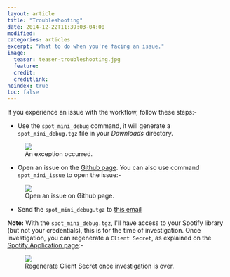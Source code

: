 ```yaml
---
layout: article
title: "Troubleshooting"
date: 2014-12-22T11:39:03-04:00
modified:
categories: articles
excerpt: "What to do when you're facing an issue."
image:
  teaser: teaser-troubleshooting.jpg
  feature:
  credit: 
  creditlink:
noindex: true
toc: false
---
```


If you experience an issue with the workflow, follow these steps:-

* Use the ```spot_mini_debug``` command, it will generate a ````spot_mini_debug.tgz```` file in your *Downloads* directory. 

<figure>
	<img src="{{ site.url }}/images/spot_mini_debug.png"></a>
	<figcaption>An exception occurred.</figcaption>
</figure>

* Open an issue on the [Github page](https://github.com/vdesabou/alfred-spotify-mini-player/issues/new). You can also use command ```spot_mini_issue``` to open the issue:-

<figure>
	<img src="{{ site.url }}/images/spot_mini_issue.png"></a>
	<figcaption>Open an issue on Github page.</figcaption>
</figure>


* Send the ```spot_mini_debug.tgz``` to [this email](mailto:alfred-spotify-mini-player@gmail.com)


**Note:** With the ```spot_mini_debug.tgz```, I'll have access to your Spotify library (but not your credentials), this is for the time of investigation. Once investigation, you can regenerate a ```Client Secret```, as explained on the [Spotify Application page](https://developer.spotify.com/my-applications):-



<figure>
	<img src="{{ site.url }}/images/application_regenerate_key.png"></a>
	<figcaption>Regenerate Client Secret once investigation is over.</figcaption>
</figure>
